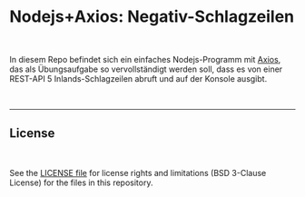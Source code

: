 # Nodejs+Axios: Negativ-Schlagzeilen #

<br>

In diesem Repo befindet sich ein einfaches Nodejs-Programm mit [Axios](https://www.npmjs.com/package/axios),
das als Übungsaufgabe so vervollständigt werden soll, dass es von einer REST-API 5 Inlands-Schlagzeilen
abruft und auf der Konsole ausgibt.

<br>

----

## License ##

<br>

See the [LICENSE file](LICENSE.md) for license rights and limitations (BSD 3-Clause License)
for the files in this repository.

<br>
